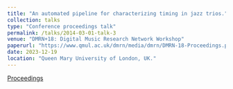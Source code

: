```yaml
---
title: "An automated pipeline for characterizing timing in jazz trios."
collection: talks
type: "Conference proceedings talk"
permalink: /talks/2014-03-01-talk-3
venue: "DMRN+18: Digital Music Research Network Workshop"
paperurl: "https://www.qmul.ac.uk/dmrn/media/dmrn/DMRN-18-Proceedings.pdf"
date: 2023-12-19
location: "Queen Mary University of London, UK."
---
```


[Proceedings](https://www.qmul.ac.uk/dmrn/media/dmrn/DMRN-18-Proceedings.pdf)

